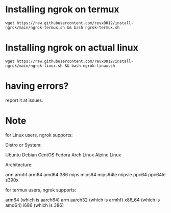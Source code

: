 # Installing ngrok on termux

```wget https://raw.githubusercontent.com/revx0012/install-ngrok/main/ngrok-termux.sh && bash ngrok-termux.sh```


# Installing ngrok on actual linux

```wget https://raw.githubusercontent.com/revx0012/install-ngrok/main/ngrok-linux.sh && bash ngrok-linux.sh```

# having errors?

report it at issues.

# Note

for Linux users, ngrok supports:

Distro or System:

Ubuntu
Debian
CentOS
Fedora
Arch Linux
Alpine Linux


Architecture:

arm 
armhf
arm64
amd64
386
mips
mips64
mips64le
mipsle
ppc64
ppc64le
s390x

for termux users, ngrok supports:

arm64 (which is aarch64)
arm
aarch32 (which is armhf)
x86_64 (which is amd64)
i686 (which is 386)



